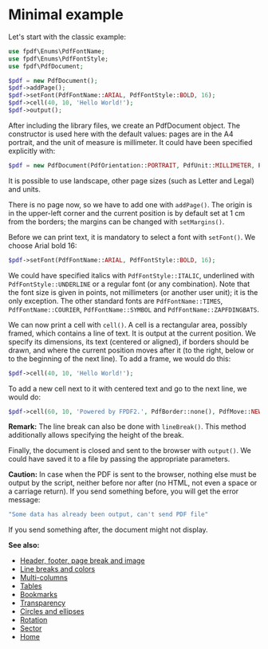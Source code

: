 # Minimal example

Let's start with the classic example:

```php
use fpdf\Enums\PdfFontName;
use fpdf\Enums\PdfFontStyle;
use fpdf\PdfDocument;

$pdf = new PdfDocument();
$pdf->addPage();
$pdf->setFont(PdfFontName::ARIAL, PdfFontStyle::BOLD, 16);
$pdf->cell(40, 10, 'Hello World!');
$pdf->output();
```

After including the library files, we create an PdfDocument object. The
constructor is used here with the default values: pages are in the A4 portrait,
and the unit of measure is millimeter. It could have been specified explicitly
with:

```php
$pdf = new PdfDocument(PdfOrientation::PORTRAIT, PdfUnit::MILLIMETER, PdfPageSize::A4);
```

It is possible to use landscape, other page sizes (such as Letter and Legal)
and units.

There is no page now, so we have to add one with `addPage()`. The origin is in
the upper-left corner and the current position is by default set at 1 cm from
the borders; the margins can be changed with `setMargins()`.

Before we can print text, it is mandatory to select a font with `setFont()`.
We choose Arial bold 16:

```php
$pdf->setFont(PdfFontName::ARIAL, PdfFontStyle::BOLD, 16);
```

We could have specified italics with `PdfFontStyle::ITALIC`, underlined with
`PdfFontStyle::UNDERLINE` or a regular font (or any combination). Note that the
font size is given in points, not millimeters (or another user unit); it is the
only exception. The other standard fonts are `PdfFontName::TIMES`,
`PdfFontName::COURIER`, `PdfFontName::SYMBOL` and `PdfFontName::ZAPFDINGBATS`.

We can now print a cell with `cell()`. A cell is a rectangular area, possibly
framed, which contains a line of text. It is output at the current position.
We specify its dimensions, its text (centered or aligned), if borders should be
drawn, and where the current position moves after it (to the right, below or to
the beginning of the next line). To add a frame, we would do this:

```php
$pdf->cell(40, 10, 'Hello World!');
```

To add a new cell next to it with centered text and go to the next line,
we would do:

```php
$pdf->cell(60, 10, 'Powered by FPDF2.', PdfBorder::none(), PdfMove::NEW_LINE, PdfTextAlignment.CENTER);
```

**Remark:** The line break can also be done with `lineBreak()`. This method
additionally allows specifying the height of the break.

Finally, the document is closed and sent to the browser with `output()`. We
could have saved it to a file by passing the appropriate parameters.

**Caution:** In case when the PDF is sent to the browser, nothing else must be
output by the script, neither before nor after (no HTML, not even a space or a
carriage return). If you send something before, you will get the error
message:

```yaml
"Some data has already been output, can't send PDF file"
```

If you send something after, the document might not display.

**See also:**

- [Header, footer, page break and image](tuto_2.md)
- [Line breaks and colors](tuto_3.md)
- [Multi-columns](tuto_4.md)
- [Tables](tuto_5.md)
- [Bookmarks](tuto_6.md)
- [Transparency](tuto_7.md)
- [Circles and ellipses](tuto_8.md)
- [Rotation](tuto_9.md)
- [Sector](tuto_10.md)
- [Home](../README.md)

